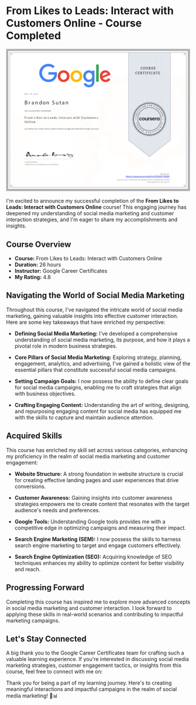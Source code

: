 # From Likes to Leads: Interact with Customers Online - Course Completed

![Course Badge](FromLikestoLeadsInteractwithCustomersOnline.png)

I'm excited to announce my successful completion of the **From Likes to Leads: Interact with Customers Online** course! This engaging journey has deepened my understanding of social media marketing and customer interaction strategies, and I'm eager to share my accomplishments and insights.

## Course Overview

- **Course:** From Likes to Leads: Interact with Customers Online
- **Duration:** 26 hours
- **Instructor:** Google Career Certificates
- **My Rating:** 4.8

## Navigating the World of Social Media Marketing

Throughout this course, I've navigated the intricate world of social media marketing, gaining valuable insights into effective customer interaction. Here are some key takeaways that have enriched my perspective:

- **Defining Social Media Marketing:** I've developed a comprehensive understanding of social media marketing, its purpose, and how it plays a pivotal role in modern business strategies.

- **Core Pillars of Social Media Marketing:** Exploring strategy, planning, engagement, analytics, and advertising, I've gained a holistic view of the essential pillars that constitute successful social media campaigns.

- **Setting Campaign Goals:** I now possess the ability to define clear goals for social media campaigns, enabling me to craft strategies that align with business objectives.

- **Crafting Engaging Content:** Understanding the art of writing, designing, and repurposing engaging content for social media has equipped me with the skills to capture and maintain audience attention.

## Acquired Skills

This course has enriched my skill set across various categories, enhancing my proficiency in the realm of social media marketing and customer engagement:

- **Website Structure:** A strong foundation in website structure is crucial for creating effective landing pages and user experiences that drive conversions.

- **Customer Awareness:** Gaining insights into customer awareness strategies empowers me to create content that resonates with the target audience's needs and preferences.

- **Google Tools:** Understanding Google tools provides me with a competitive edge in optimizing campaigns and measuring their impact.

- **Search Engine Marketing (SEM):** I now possess the skills to harness search engine marketing to target and engage customers effectively.

- **Search Engine Optimization (SEO):** Acquiring knowledge of SEO techniques enhances my ability to optimize content for better visibility and reach.

## Progressing Forward

Completing this course has inspired me to explore more advanced concepts in social media marketing and customer interaction. I look forward to applying these skills in real-world scenarios and contributing to impactful marketing campaigns.

## Let's Stay Connected

A big thank you to the Google Career Certificates team for crafting such a valuable learning experience. If you're interested in discussing social media marketing strategies, customer engagement tactics, or insights from this course, feel free to connect with me on:

Thank you for being a part of my learning journey. Here's to creating meaningful interactions and impactful campaigns in the realm of social media marketing! 🚀📊
